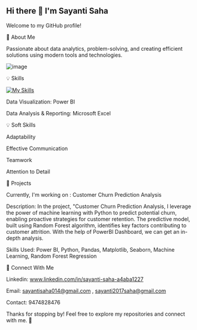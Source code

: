 ## Hi there 👋 I'm Sayanti Saha

Welcome to my GitHub profile! 

🤖 About Me

Passionate about data analytics, problem-solving, and creating efficient solutions using modern tools and technologies.

![image](https://github.com/user-attachments/assets/c172336c-75f1-42aa-b385-d74234bf5f2c)

💡 Skills

[![My Skills](https://skillicons.dev/icons?i=mysql,py)](https://skillicons.dev)

Data Visualization: Power BI

Data Analysis & Reporting: Microsoft Excel

💡 Soft Skills

Adaptability

Effective Communication

Teamwork

Attention to Detail

🔧 Projects

Currently, I'm working on : Customer Churn Prediction Analysis

Description: In the project, "Customer Churn Prediction Analysis, I leverage the power of machine learning with Python to predict potential churn, enabling proactive strategies for customer retention. The predictive model, built using Random Forest algorithm, identifies key factors contributing to customer attrition. With the help of PowerBI Dashboard, we can get an in-depth analysis.

Skills Used: Power BI, Python, Pandas, Matplotlib, Seaborn, Machine Learning, Random Forest Regression

🔗 Connect With Me

Linkedin: www.linkedin.com/in/sayanti-saha-a4aba1227

Email: sayantisaha014@gmail.com , sayanti2017saha@gmail.com

Contact: 9474828476

Thanks for stopping by! Feel free to explore my repositories and connect with me. 🚀
